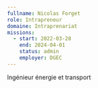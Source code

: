```yaml
---
fullname: Nicolas Forget
role: Intrapreneur
domaine: Intraprenariat
missions:
  - start: 2022-03-28
    end: 2024-04-01
    status: admin
    employer: DGEC
---
```

Ingénieur énergie et transport
